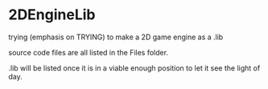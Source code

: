 # 2DEngineLib
trying (emphasis on TRYING) to make a 2D game engine as a .lib

source code files are all listed in the Files folder.

.lib will be listed once it is in a viable enough position to let it see the light of day.
